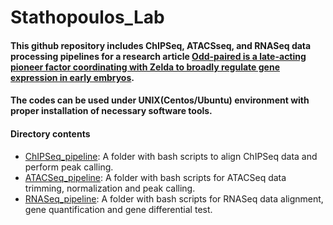 # Stathopoulos_Lab

#### This github repository includes ChIPSeq, ATACSseq, and RNASeq data processing pipelines for a research article [Odd-paired is a late-acting pioneer factor coordinating with Zelda to broadly regulate gene expression in early embryos](https://doi.org/10.7554/eLife.59610).  
#### The codes can be used under UNIX(Centos/Ubuntu) environment with proper installation of necessary software tools.
####
#### Directory contents 
* [ChIPSeq_pipeline](https://github.com/caltech-bioinformatics-resource-center/Stathopoulos_Lab/tree/master/ATACSeq_pipeline): A folder with bash scripts to align ChIPSeq data and perform peak calling.
* [ATACSeq_pipeline](https://github.com/caltech-bioinformatics-resource-center/Stathopoulos_Lab/tree/master/ATACSeq_pipeline): A folder with bash scripts for ATACSeq data trimming, normalization and peak calling. 
* [RNASeq_pipeline](https://github.com/caltech-bioinformatics-resource-center/Stathopoulos_Lab/tree/master/RNASeq_pipeline): A folder with bash scripts for RNASeq data alignment, gene quantification and gene differential test.

